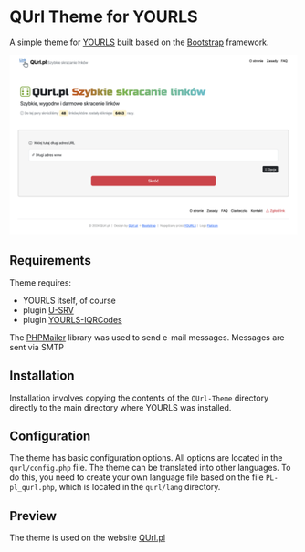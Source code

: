 # QUrl Theme for YOURLS
A simple theme for [YOURLS](https://yourls.org) built based on the [Bootstrap](https://getbootstrap.com) framework.

![QUrl Preview](QUrl_theme_preview.png)

## Requirements
Theme requires:
* YOURLS itself, of course
* plugin [U-SRV](https://github.com/joshp23/YOURLS-U-SRV)
* plugin [YOURLS-IQRCodes](https://github.com/joshp23/YOURLS-IQRCodes)

The [PHPMailer](https://github.com/PHPMailer/PHPMailer) library was used to send e-mail messages. Messages are sent via SMTP

## Installation
Installation involves copying the contents of the `QUrl-Theme` directory directly to the main directory where YOURLS was installed.

## Configuration
The theme has basic configuration options. All options are located in the `qurl/config.php` file.
The theme can be translated into other languages. To do this, you need to create your own language file based on the file `PL-pl_qurl.php`, which is located in the `qurl/lang` directory.

## Preview
The theme is used on the website [QUrl.pl](https://qurl.pl)